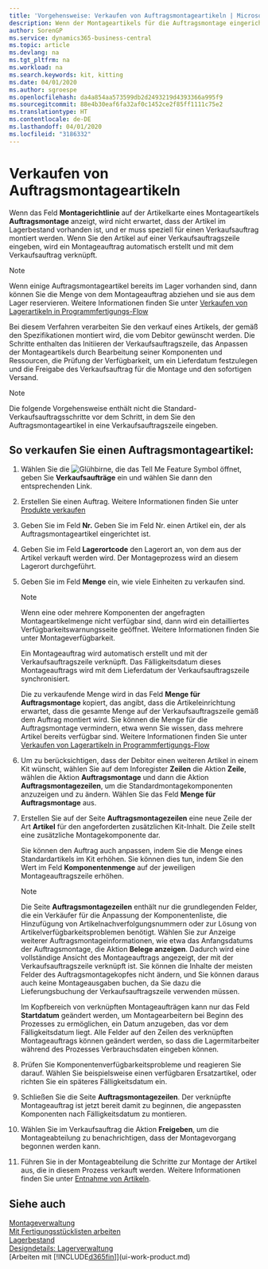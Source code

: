 ```yaml
---
title: 'Vorgehensweise: Verkaufen von Auftragsmontageartikeln | Microsoft Docs'
description: Wenn der Montageartikels für die Auftragsmontage eingerichtet ist, dann nimmt der Standard-Verkaufsauftragsprozess an, dass der Artikel nicht auf Lager ist und für den jeweiligen Verkaufsauftrag speziell montiert werden muss. Wenn Sie den Artikel auf einer Verkaufsauftragszeile eingeben, wird ein Montageauftrag automatisch erstellt und mit dem Verkaufsauftrag verknüpft.
author: SorenGP
ms.service: dynamics365-business-central
ms.topic: article
ms.devlang: na
ms.tgt_pltfrm: na
ms.workload: na
ms.search.keywords: kit, kitting
ms.date: 04/01/2020
ms.author: sgroespe
ms.openlocfilehash: da4a854aa573599db2d2493219d4393366a995f9
ms.sourcegitcommit: 88e4b30eaf6fa32af0c1452ce2f85ff1111c75e2
ms.translationtype: HT
ms.contentlocale: de-DE
ms.lasthandoff: 04/01/2020
ms.locfileid: "3186332"
---
```

# <a name="sell-items-assembled-to-order"></a>Verkaufen von Auftragsmontageartikeln
Wenn das Feld **Montagerichtlinie** auf der Artikelkarte eines Montageartikels **Auftragsmontage** anzeigt, wird nicht erwartet, dass der Artikel im Lagerbestand vorhanden ist, und er muss speziell für einen Verkaufsauftrag montiert werden. Wenn Sie den Artikel auf einer Verkaufsauftragszeile eingeben, wird ein Montageauftrag automatisch erstellt und mit dem Verkaufsauftrag verknüpft.  

> [!NOTE]  
>  Wenn einige Auftragsmontageartikel bereits im Lager vorhanden sind, dann können Sie die Menge von dem Montageauftrag abziehen und sie aus dem Lager reservieren. Weitere Informationen finden Sie unter [Verkaufen von Lagerartikeln in Programmfertigungs-Flow](assembly-how-to-sell-assemble-to-order-items-and-inventory-items-together.md)  

Bei diesem Verfahren verarbeiten Sie den verkauf eines Artikels, der gemäß den Spezifikationen montiert wird, die vom Debitor gewünscht werden. Die Schritte enthalten das Initiieren der Verkaufsauftragszeile, das Anpassen der Montageartikels durch Bearbeitung seiner Komponenten und Ressourcen, die Prüfung der Verfügbarkeit, um ein Lieferdatum festzulegen und die Freigabe des Verkaufsauftrag für die Montage und den sofortigen Versand.  

> [!NOTE]  
>  Die folgende Vorgehensweise enthält nicht die Standard-Verkaufsauftragsschritte vor dem Schritt, in dem Sie den Auftragsmontageartikel in eine Verkaufsauftragszeile eingeben.  

## <a name="to-sell-an-item-that-is-assembled-to-order"></a>So verkaufen Sie einen Auftragsmontageartikel:  
1.  Wählen Sie die ![Glühbirne, die das Tell Me Feature](media/ui-search/search_small.png "Was möchten Sie tun?") Symbol öffnet, geben Sie **Verkaufsaufträge** ein und wählen Sie dann den entsprechenden Link.  
2.  Erstellen Sie einen Auftrag. Weitere Informationen finden Sie unter [Produkte verkaufen](sales-how-sell-products.md)  
3.  Geben Sie im Feld **Nr.** Geben Sie im Feld Nr. einen Artikel ein, der als Auftragsmontageartikel eingerichtet ist.  
4.  Geben Sie im Feld **Lagerortcode** den Lagerort an, von dem aus der Artikel verkauft werden wird. Der Montageprozess wird an diesem Lagerort durchgeführt.  
5.  Geben Sie im Feld **Menge** ein, wie viele Einheiten zu verkaufen sind.  

    > [!NOTE]  
    >  Wenn eine oder mehrere Komponenten der angefragten Montageartikelmenge nicht verfügbar sind, dann wird ein detailliertes Verfügbarkeitswarnungsseite geöffnet. Weitere Informationen finden Sie unter Montageverfügbarkeit.  

    Ein Montageauftrag wird automatisch erstellt und mit der Verkaufsauftragszeile verknüpft. Das Fälligkeitsdatum dieses Montageauftrags wird mit dem Lieferdatum der Verkaufsauftragszeile synchronisiert.  

    Die zu verkaufende Menge wird in das Feld **Menge für Auftragsmontage** kopiert, das angibt, dass die Artikeleinrichtung erwartet, dass die gesamte Menge auf der Verkaufsauftragszeile gemäß dem Auftrag montiert wird. Sie können die Menge für die Auftragsmontage vermindern, etwa wenn Sie wissen, dass mehrere Artikel bereits verfügbar sind. Weitere Informationen finden Sie unter [Verkaufen von Lagerartikeln in Programmfertigungs-Flow](assembly-how-to-sell-inventory-items-in-assemble-to-order-flows.md)  

6.  Um zu berücksichtigen, dass der Debitor einen weiteren Artikel in einem Kit wünscht, wählen Sie auf dem Inforegister **Zeilen** die Aktion **Zeile**, wählen die Aktion **Auftragsmontage** und dann die Aktion **Auftragsmontagezeilen**, um die Standardmontagekomponenten anzuzeigen und zu ändern. Wählen Sie das Feld **Menge für Auftragsmontage** aus.  
7.  Erstellen Sie auf der Seite **Auftragsmontagezeilen** eine neue Zeile der Art **Artikel** für den angeforderten zusätzlichen Kit-Inhalt. Die Zeile stellt eine zusätzliche Montagekomponente dar.  

    Sie können den Auftrag auch anpassen, indem Sie die Menge eines Standardartikels im Kit erhöhen. Sie können dies tun, indem Sie den Wert im Feld **Komponentenmenge** auf der jeweiligen Montageauftragszeile erhöhen.  

    > [!NOTE]  
    >  Die Seite **Auftragsmontagezeilen** enthält nur die grundlegenden Felder, die ein Verkäufer für die Anpassung der Komponentenliste, die Hinzufügung von Artikelnachverfolgungsnummern oder zur Lösung von Artikelverfügbarkeitsproblemen benötigt. Wählen Sie zur Anzeige weiterer Auftragsmontageinformationen, wie etwa das Anfangsdatums der Auftragsmontage, die Aktion **Belege anzeigen**. Dadurch wird eine vollständige Ansicht des Montageauftrags angezeigt, der mit der Verkaufsauftragszeile verknüpft ist. Sie können die Inhalte der meisten Felder des Auftragsmontagekopfes nicht ändern, und Sie können daraus auch keine Montageausgaben buchen, da Sie dazu die Lieferungsbuchung der Verkaufsauftragszeile verwenden müssen.  
    >   
    >  Im Kopfbereich von verknüpften Montageaufträgen kann nur das Feld **Startdatum** geändert werden, um Montagearbeitern bei Beginn des Prozesses zu ermöglichen, ein Datum anzugeben, das vor dem Fälligkeitsdatum liegt. Alle Felder auf den Zeilen des verknüpften Montageauftrags können geändert werden, so dass die Lagermitarbeiter während des Prozesses Verbrauchsdaten eingeben können.  

8.  Prüfen Sie Komponentenverfügbarkeitsprobleme und reagieren Sie darauf. Wählen Sie beispielsweise einen verfügbaren Ersatzartikel, oder richten Sie ein späteres Fälligkeitsdatum ein.  
9. Schließen Sie die Seite **Auftragsmontagezeilen**. Der verknüpfte Montageauftrag ist jetzt bereit damit zu beginnen, die angepassten Komponenten nach Fälligkeitsdatum zu montieren.  
10. Wählen Sie im Verkaufsauftrag die Aktion **Freigeben**, um die Montageabteilung zu benachrichtigen, dass der Montagevorgang begonnen werden kann.  
11. Führen Sie in der Montageabteilung die Schritte zur Montage der Artikel aus, die in diesem Prozess verkauft werden. Weitere Informationen finden Sie unter [Entnahme von Artikeln](assembly-how-to-assemble-items.md).  

## <a name="see-also"></a>Siehe auch  
[Montageverwaltung](assembly-assemble-items.md)  
[Mit Fertigungsstücklisten arbeiten](inventory-how-work-BOMs.md)  
[Lagerbestand](inventory-manage-inventory.md)  
[Designdetails: Lagerverwaltung](design-details-warehouse-management.md)  
[Arbeiten mit [!INCLUDE[d365fin](includes/d365fin_md.md)]](ui-work-product.md)

